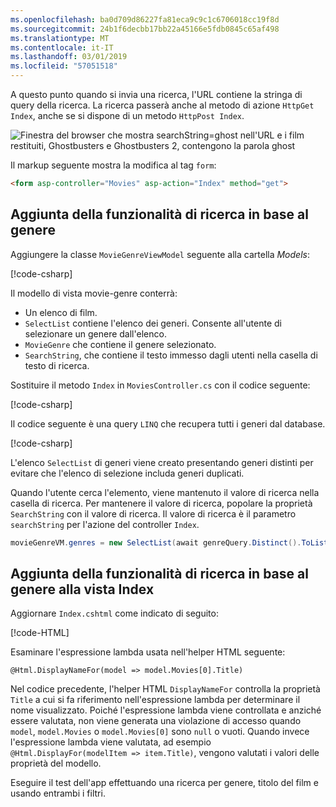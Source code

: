 ```yaml
---
ms.openlocfilehash: ba0d709d86227fa81eca9c9c1c6706018cc19f8d
ms.sourcegitcommit: 24b1f6decbb17bb22a45166e5fdb0845c65af498
ms.translationtype: MT
ms.contentlocale: it-IT
ms.lasthandoff: 03/01/2019
ms.locfileid: "57051518"
---
```

<!--
[!code-html[](~/tutorials/first-mvc-app/start-mvc/sample/MvcMovie/Views/Shared/_Layout.cshtml?highlight=7,31)]


[!code-csharp[](~/tutorials/first-mvc-app/start-mvc/sample/MvcMovie/Controllers/MoviesController.cs?name=snippet_1stSearch)]

[!code-csharp[](~/tutorials/first-mvc-app/start-mvc/sample/MvcMovie/Controllers/MoviesController.cs?name=snippet_SearchNull)]

![Index view](~/tutorials/first-mvc-app/search/_static/ghost.png)


[!code-csharp[](~/tutorials/first-mvc-app/start-mvc/sample/MvcMovie/Startup.cs?highlight=5&name=snippet_1)]

--> 

A questo punto quando si invia una ricerca, l'URL contiene la stringa di query della ricerca. La ricerca passerà anche al metodo di azione `HttpGet Index`, anche se si dispone di un metodo `HttpPost Index`.

![Finestra del browser che mostra searchString=ghost nell'URL e i film restituiti, Ghostbusters e Ghostbusters 2, contengono la parola ghost](~/tutorials/first-mvc-app/search/_static/search_get.png)

Il markup seguente mostra la modifica al tag `form`:

```html
<form asp-controller="Movies" asp-action="Index" method="get">
   ```

## <a name="adding-search-by-genre"></a>Aggiunta della funzionalità di ricerca in base al genere

Aggiungere la classe `MovieGenreViewModel` seguente alla cartella *Models*:

[!code-csharp[](~/tutorials/first-mvc-app/start-mvc/sample/MvcMovie/Models/MovieGenreViewModel.cs)]

Il modello di vista movie-genre conterrà:

   * Un elenco di film.
   * `SelectList` contiene l'elenco dei generi. Consente all'utente di selezionare un genere dall'elenco.
   * `MovieGenre` che contiene il genere selezionato.
   * `SearchString`, che contiene il testo immesso dagli utenti nella casella di testo di ricerca.

Sostituire il metodo `Index` in `MoviesController.cs` con il codice seguente:

[!code-csharp[](~/tutorials/first-mvc-app/start-mvc/sample/MvcMovie/Controllers/MoviesController.cs?name=snippet_SearchGenre)]

Il codice seguente è una query `LINQ` che recupera tutti i generi dal database.

[!code-csharp[](~/tutorials/first-mvc-app/start-mvc/sample/MvcMovie/Controllers/MoviesController.cs?name=snippet_LINQ)]

L'elenco `SelectList` di generi viene creato presentando generi distinti per evitare che l'elenco di selezione includa generi duplicati.

Quando l'utente cerca l'elemento, viene mantenuto il valore di ricerca nella casella di ricerca. Per mantenere il valore di ricerca, popolare la proprietà `SearchString` con il valore di ricerca. Il valore di ricerca è il parametro `searchString` per l'azione del controller `Index`.

```csharp
movieGenreVM.genres = new SelectList(await genreQuery.Distinct().ToListAsync())
```

## <a name="adding-search-by-genre-to-the-index-view"></a>Aggiunta della funzionalità di ricerca in base al genere alla vista Index

Aggiornare `Index.cshtml` come indicato di seguito:

[!code-HTML[](~/tutorials/first-mvc-app/start-mvc/sample/MvcMovie/Views/Movies/IndexFormGenreNoRating.cshtml?highlight=1,15,16,17,28,31,34,37,43)]

Esaminare l'espressione lambda usata nell'helper HTML seguente:

`@Html.DisplayNameFor(model => model.Movies[0].Title)`
 
Nel codice precedente, l'helper HTML `DisplayNameFor` controlla la proprietà `Title` a cui si fa riferimento nell'espressione lambda per determinare il nome visualizzato. Poiché l'espressione lambda viene controllata e anziché essere valutata, non viene generata una violazione di accesso quando `model`, `model.Movies` o `model.Movies[0]` sono `null` o vuoti. Quando invece l'espressione lambda viene valutata, ad esempio `@Html.DisplayFor(modelItem => item.Title)`, vengono valutati i valori delle proprietà del modello.

Eseguire il test dell'app effettuando una ricerca per genere, titolo del film e usando entrambi i filtri.
